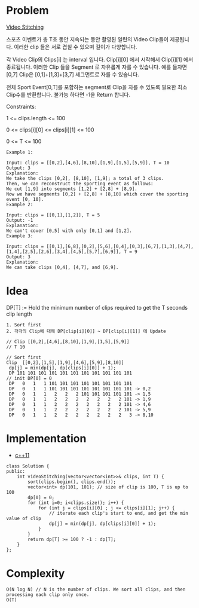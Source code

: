 # Problem

[Video Stitching](https://leetcode.com/problems/video-stitching/)

스포츠 이벤트가 총 T초 동안 지속되는 동안 촬영된 일련의 Video Clip들이 제공됩니다. 
이러한 clip 들은 서로 겹칠 수 있으며 길이가 다양합니다. 

각 Video Clip의 Clips[i] 는 interval 입니다. 
Clip[i][0] 에서 시작해서 Clip[i][1] 에서 종료됩니다. 
이러한 Clip 들을 Segment 로 자유롭게 자를 수 있습니다. 
예를 들자면 [0,7] Clip은 [0,1]+[1,3]+[3,7] 세그먼트로 자를 수 있습니다.

전체 Sport Event[0,T]를 포함하는 segment로 Clip을 자를 수 있도록 필요한 
최소 Clip수를 반환합니다. 불가능 하다면 -1을 Return 합니다. 

Constraints:

1 <= clips.length <= 100

0 <= clips[i][0] <= clips[i][1] <= 100

0 <= T <= 100


```
Example 1:

Input: clips = [[0,2],[4,6],[8,10],[1,9],[1,5],[5,9]], T = 10
Output: 3
Explanation: 
We take the clips [0,2], [8,10], [1,9]; a total of 3 clips.
Then, we can reconstruct the sporting event as follows:
We cut [1,9] into segments [1,2] + [2,8] + [8,9].
Now we have segments [0,2] + [2,8] + [8,10] which cover the sporting event [0, 10].
Example 2:

Input: clips = [[0,1],[1,2]], T = 5
Output: -1
Explanation: 
We can't cover [0,5] with only [0,1] and [1,2].
Example 3:

Input: clips = [[0,1],[6,8],[0,2],[5,6],[0,4],[0,3],[6,7],[1,3],[4,7],[1,4],[2,5],[2,6],[3,4],[4,5],[5,7],[6,9]], T = 9
Output: 3
Explanation: 
We can take clips [0,4], [4,7], and [6,9].
```

# Idea

DP[T] := Hold the minimum number of clips required to get the T seconds clip length

```
1. Sort first
2. 각각의 Clip에 대해 DP[clip[i][0]] ~ DP[clip[i][1]] 에 Update

// Clip [[0,2],[4,6],[8,10],[1,9],[1,5],[5,9]]
// T 10

// Sort first
Clip  [[0,2],[1,5],[1,9],[4,6],[5,9],[8,10]]
 dp[j] = min(dp[j], dp[clips[i][0]] + 1);
 DP 101 101 101 101 101 101 101 101 101 101 101
// init DP[0] = 0
 DP   0   1   1 101 101 101 101 101 101 101 101 
 DP   0   1   1 101 101 101 101 101 101 101 101 -> 0,2
 DP   0   1   1   2   2   2 101 101 101 101 101 -> 1,5
 DP   0   1   1   2   2   2   2   2   2   2 101 -> 1,9
 DP   0   1   1   2   2   2   2   2   2   2 101 -> 4,6
 DP   0   1   1   2   2   2   2   2   2   2 101 -> 5,9
 DP   0   1   1   2   2   2   2   2   2   2   3 -> 8,10

```

# Implementation

* [c++11](VideoStitching.cpp)
```
class Solution {
public:
    int videoStitching(vector<vector<int>>& clips, int T) {
        sort(clips.begin(), clips.end());
        vector<int> dp(101, 101); // size of clip is 100, T is up to 100
        dp[0] = 0;
        for (int i=0; i<clips.size(); i++) {
            for (int j = clips[i][0] ; j <= clips[i][1]; j++) {
                // iterate each clip's start to end, and get the min value of clip
                dp[j] = min(dp[j], dp[clips[i][0]] + 1);
            }
        }
        return dp[T] >= 100 ? -1 : dp[T];
    }
};

```

# Complexity

```
O(N log N) // N is the number of clips. We sort all clips, and then processing each clip only once.
O(T)
```
